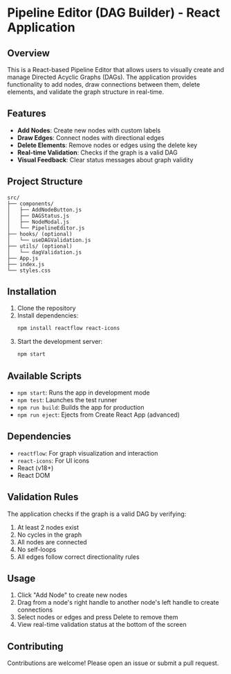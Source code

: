 # Pipeline Editor (DAG Builder) - React Application

## Overview

This is a React-based Pipeline Editor that allows users to visually create and manage Directed Acyclic Graphs (DAGs). The application provides functionality to add nodes, draw connections between them, delete elements, and validate the graph structure in real-time.

## Features

- **Add Nodes**: Create new nodes with custom labels
- **Draw Edges**: Connect nodes with directional edges
- **Delete Elements**: Remove nodes or edges using the delete key
- **Real-time Validation**: Checks if the graph is a valid DAG
- **Visual Feedback**: Clear status messages about graph validity

## Project Structure

```
src/
├── components/
│   ├── AddNodeButton.js
│   ├── DAGStatus.js
│   ├── NodeModal.js
│   └── PipelineEditor.js
├── hooks/ (optional)
│   └── useDAGValidation.js
├── utils/ (optional)
│   └── dagValidation.js
├── App.js
├── index.js
└── styles.css
```

## Installation

1. Clone the repository
2. Install dependencies:
   ```bash
   npm install reactflow react-icons
   ```
3. Start the development server:
   ```bash
   npm start
   ```

## Available Scripts

- `npm start`: Runs the app in development mode
- `npm test`: Launches the test runner
- `npm run build`: Builds the app for production
- `npm run eject`: Ejects from Create React App (advanced)

## Dependencies

- `reactflow`: For graph visualization and interaction
- `react-icons`: For UI icons
- React (v18+)
- React DOM

## Validation Rules

The application checks if the graph is a valid DAG by verifying:
1. At least 2 nodes exist
2. No cycles in the graph
3. All nodes are connected
4. No self-loops
5. All edges follow correct directionality rules

## Usage

1. Click "Add Node" to create new nodes
2. Drag from a node's right handle to another node's left handle to create connections
3. Select nodes or edges and press Delete to remove them
4. View real-time validation status at the bottom of the screen

## Contributing

Contributions are welcome! Please open an issue or submit a pull request.
